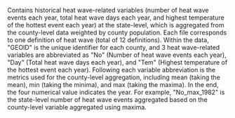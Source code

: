 Contains historical heat wave-related variables (number of heat wave events each year, total heat wave days each year, and highest temperature of the hottest event each year) at the state-level, which is aggregated from the county-level data weighted by county population. Each file corresponds to one definition of heat wave (total of 12 definitions). Within the data, "GEOID" is the unique identifier for each county, and 3 heat wave-related variables are abbreviated as "No" (Number of heat wave events each year), "Day" (Total heat wave days each year), and "Tem" (Highest temperature of the hottest event each year). Following each variable abbreviation is the metrics used for the county-level aggregation, including mean (taking the mean), min (taking the minima), and max (taking the maxima). In the end, the four numerical value indicates the year. For example, "No_max_1982" is the state-level number of heat wave events aggregated based on the county-level variable aggregated using maxima.

